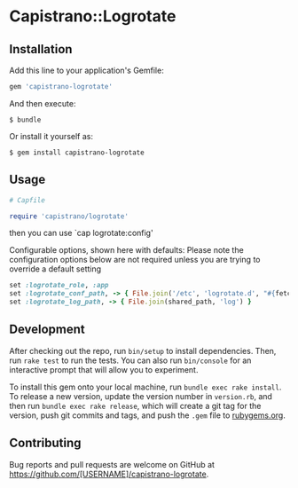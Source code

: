 # Capistrano::Logrotate

## Installation

Add this line to your application's Gemfile:

```ruby
gem 'capistrano-logrotate'
```

And then execute:

    $ bundle

Or install it yourself as:

    $ gem install capistrano-logrotate

## Usage

```ruby
# Capfile

require 'capistrano/logrotate'
```

then you can use `cap logrotate:config'

Configurable options, shown here with defaults: Please note the configuration options below are not required unless you are trying to override a default setting

```ruby
set :logrotate_role, :app
set :logrotate_conf_path, -> { File.join('/etc', 'logrotate.d', "#{fetch(:application)}_#{fetch(:stage)}") }
set :logrotate_log_path, -> { File.join(shared_path, 'log') }
```

## Development

After checking out the repo, run `bin/setup` to install dependencies. Then, run `rake test` to run the tests. You can also run `bin/console` for an interactive prompt that will allow you to experiment.

To install this gem onto your local machine, run `bundle exec rake install`. To release a new version, update the version number in `version.rb`, and then run `bundle exec rake release`, which will create a git tag for the version, push git commits and tags, and push the `.gem` file to [rubygems.org](https://rubygems.org).

## Contributing

Bug reports and pull requests are welcome on GitHub at https://github.com/[USERNAME]/capistrano-logrotate.

